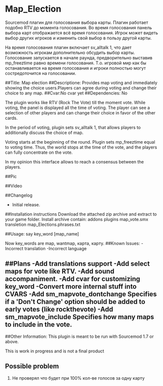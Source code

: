 # Map_Election
Sourcemod плагин для голосования выбора карты.
Плагин работает подобно RTV до момента голосования.
Во время голосования панель выбора карт отображается всё время голосования.
Игрок может видеть выбор других игроков и изменить свой выбор в пользу другой карты.

На время голосования плагин включает sv_alltalk 1, что дает возможность игрокам дополнительно обсудить выбор карты.
Голосование запускается в начале раунда, предворительно выставив  mp_freeztime  равно времени голосования.
Т.о. игровой мир как бы останавливается на время голосования и игроки полностью могут состредоточится на голосовании.

##Title: Map election
##Descriptione: Provides map voting and immediately showing the choice users.Players can agree during voting  and change their choice to any map.
##Cvar:No cvar yet
##Dependencies: No

The plugin works like RTV (Rock The Vote) till the moment vote.
While voting, the panel is displayed all the time of voting.
The player can see a selection of other players and can change their choice in favor of the other cards.

In the period of voting, plugin sets sv_alltalk 1, that allows players to additionally discuss the choice of map.

Voting starts at the beginning of the round. Plugin sets mp_freeztime equal to voting time.
Thus, the world stops at the time of the vote, and the players can fully concentrate on the vote.

In my opinion this interface allows to reach a consensus between the players.

##Pic

##Video

##Changelog
* Initial release.

##Installation instructions
Download the attached zip archive and extract to your game folder.
Install archive contain:
addons
  plugins
    map_vote.smx
  transletion
    map_Elections.phrases.txt 

##Usage:
say key_word [map_name]

Now key_words are map, wantmap, карта, карту.
##Known Issues:
-Incorrect translation
-Incorrect language

##Plans
-Add translations support
-Add select maps for vote like RTV.
-Add sound accompaniment.
-Add cvar for customizing key_word
-Convert more internal stuff into CVARS
-Add sm_mapvote_dontchange Specifies if a 'Don't Change' option should be added to early votes (like rockthevote)
-Add sm_mapvote_include Specifies how many maps to include in the vote.
-

##Other Information:
This plugin is meant to be run with Sourcemod 1.7 or above.

This is work in progress and is not a final product

## Possible problem
1. Не проверял что будет при 100% кол-ве голосов за одну карту
